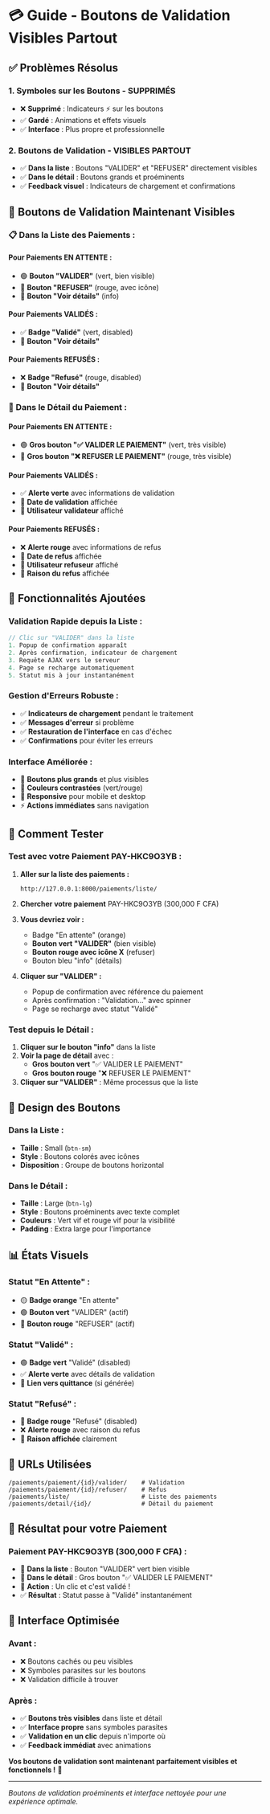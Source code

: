 # 💳 Guide - Boutons de Validation Visibles Partout

## ✅ **Problèmes Résolus**

### **1. Symboles sur les Boutons** - **SUPPRIMÉS**
- ❌ **Supprimé** : Indicateurs ⚡ sur les boutons
- ✅ **Gardé** : Animations et effets visuels
- ✅ **Interface** : Plus propre et professionnelle

### **2. Boutons de Validation** - **VISIBLES PARTOUT**
- ✅ **Dans la liste** : Boutons "VALIDER" et "REFUSER" directement visibles
- ✅ **Dans le détail** : Boutons grands et proéminents
- ✅ **Feedback visuel** : Indicateurs de chargement et confirmations

## 🎯 **Boutons de Validation Maintenant Visibles**

### **📋 Dans la Liste des Paiements :**

#### **Pour Paiements EN ATTENTE :**
- 🟢 **Bouton "VALIDER"** (vert, bien visible)
- 🔴 **Bouton "REFUSER"** (rouge, avec icône)
- 🔵 **Bouton "Voir détails"** (info)

#### **Pour Paiements VALIDÉS :**
- ✅ **Badge "Validé"** (vert, disabled)
- 🔵 **Bouton "Voir détails"**

#### **Pour Paiements REFUSÉS :**
- ❌ **Badge "Refusé"** (rouge, disabled)
- 🔵 **Bouton "Voir détails"**

### **📄 Dans le Détail du Paiement :**

#### **Pour Paiements EN ATTENTE :**
- 🟢 **Gros bouton "✅ VALIDER LE PAIEMENT"** (vert, très visible)
- 🔴 **Gros bouton "❌ REFUSER LE PAIEMENT"** (rouge, très visible)

#### **Pour Paiements VALIDÉS :**
- ✅ **Alerte verte** avec informations de validation
- 📅 **Date de validation** affichée
- 👤 **Utilisateur validateur** affiché

#### **Pour Paiements REFUSÉS :**
- ❌ **Alerte rouge** avec informations de refus
- 📅 **Date de refus** affichée
- 👤 **Utilisateur refuseur** affiché
- 📝 **Raison du refus** affichée

## 🚀 **Fonctionnalités Ajoutées**

### **Validation Rapide depuis la Liste :**
```javascript
// Clic sur "VALIDER" dans la liste
1. Popup de confirmation apparaît
2. Après confirmation, indicateur de chargement
3. Requête AJAX vers le serveur
4. Page se recharge automatiquement
5. Statut mis à jour instantanément
```

### **Gestion d'Erreurs Robuste :**
- ✅ **Indicateurs de chargement** pendant le traitement
- ✅ **Messages d'erreur** si problème
- ✅ **Restauration de l'interface** en cas d'échec
- ✅ **Confirmations** pour éviter les erreurs

### **Interface Améliorée :**
- 🎨 **Boutons plus grands** et plus visibles
- 🎯 **Couleurs contrastées** (vert/rouge)
- 📱 **Responsive** pour mobile et desktop
- ⚡ **Actions immédiates** sans navigation

## 🧪 **Comment Tester**

### **Test avec votre Paiement PAY-HKC9O3YB :**

1. **Aller sur la liste des paiements :**
   ```
   http://127.0.0.1:8000/paiements/liste/
   ```

2. **Chercher votre paiement** PAY-HKC9O3YB (300,000 F CFA)

3. **Vous devriez voir :**
   - Badge "En attente" (orange)
   - **Bouton vert "VALIDER"** (bien visible)
   - **Bouton rouge avec icône X** (refuser)
   - Bouton bleu "info" (détails)

4. **Cliquer sur "VALIDER" :**
   - Popup de confirmation avec référence du paiement
   - Après confirmation : "Validation..." avec spinner
   - Page se recharge avec statut "Validé"

### **Test depuis le Détail :**

1. **Cliquer sur le bouton "info"** dans la liste
2. **Voir la page de détail** avec :
   - **Gros bouton vert** "✅ VALIDER LE PAIEMENT"
   - **Gros bouton rouge** "❌ REFUSER LE PAIEMENT"
3. **Cliquer sur "VALIDER"** : Même processus que la liste

## 🎨 **Design des Boutons**

### **Dans la Liste :**
- **Taille** : Small (`btn-sm`)
- **Style** : Boutons colorés avec icônes
- **Disposition** : Groupe de boutons horizontal

### **Dans le Détail :**
- **Taille** : Large (`btn-lg`)
- **Style** : Boutons proéminents avec texte complet
- **Couleurs** : Vert vif et rouge vif pour la visibilité
- **Padding** : Extra large pour l'importance

## 📊 **États Visuels**

### **Statut "En Attente" :**
- 🟡 **Badge orange** "En attente"
- 🟢 **Bouton vert** "VALIDER" (actif)
- 🔴 **Bouton rouge** "REFUSER" (actif)

### **Statut "Validé" :**
- 🟢 **Badge vert** "Validé" (disabled)
- ✅ **Alerte verte** avec détails de validation
- 📄 **Lien vers quittance** (si générée)

### **Statut "Refusé" :**
- 🔴 **Badge rouge** "Refusé" (disabled)
- ❌ **Alerte rouge** avec raison du refus
- 📝 **Raison affichée** clairement

## 🔧 **URLs Utilisées**

```
/paiements/paiement/{id}/valider/    # Validation
/paiements/paiement/{id}/refuser/    # Refus
/paiements/liste/                    # Liste des paiements
/paiements/detail/{id}/              # Détail du paiement
```

## 🎯 **Résultat pour votre Paiement**

### **Paiement PAY-HKC9O3YB (300,000 F CFA) :**
- 📍 **Dans la liste** : Bouton "VALIDER" vert bien visible
- 📍 **Dans le détail** : Gros bouton "✅ VALIDER LE PAIEMENT"
- 🔄 **Action** : Un clic et c'est validé !
- ✅ **Résultat** : Statut passe à "Validé" instantanément

## 🎉 **Interface Optimisée**

### **Avant :**
- ❌ Boutons cachés ou peu visibles
- ❌ Symboles parasites sur les boutons
- ❌ Validation difficile à trouver

### **Après :**
- ✅ **Boutons très visibles** dans liste et détail
- ✅ **Interface propre** sans symboles parasites
- ✅ **Validation en un clic** depuis n'importe où
- ✅ **Feedback immédiat** avec animations

**Vos boutons de validation sont maintenant parfaitement visibles et fonctionnels !** 🚀

---

*Boutons de validation proéminents et interface nettoyée pour une expérience optimale.*
